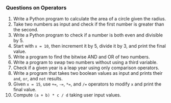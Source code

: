 ### Questions on Operators

1. Write a Python program to calculate the area of a circle given the radius.
2. Take two numbers as input and check if the first number is greater than the second.
3. Write a Python program to check if a number is both even and divisible by 5.
4. Start with `x = 10`, then increment it by 5, divide it by 3, and print the final value.
5. Write a program to find the bitwise AND and OR of two numbers.
6. Write a program to swap two numbers without using a third variable.
7. Check if a given year is a leap year using only comparison operators.
8. Write a program that takes two boolean values as input and prints their `and`, `or`, and `not` results.
9. Given `x = 15`, use `+=`, `-=`, `*=`, and `/=` operators to modify `x` and print the final value.
10. Compute `(a + b) * c / d` taking user input values.



